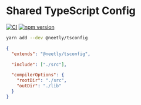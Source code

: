 # Shared TypeScript Config

[![CI](https://github.com/neetly/tsconfig/actions/workflows/ci.yml/badge.svg)](https://github.com/neetly/tsconfig/actions/workflows/ci.yml)
[![npm version](https://badge.fury.io/js/@neetly%2Ftsconfig.svg)](https://badge.fury.io/js/@neetly%2Ftsconfig)

```sh
yarn add --dev @neetly/tsconfig
```

```json
{
  "extends": "@neetly/tsconfig",

  "include": ["./src"],

  "compilerOptions": {
    "rootDir": "./src",
    "outDir": "./lib"
  }
}
```
